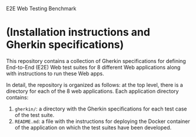 E2E Web Testing Benchmark 

(Installation instructions and Gherkin specifications)
=========================

This repository contains a collection of Gherkin specifications for defining End-to-End (E2E) Web test suites for 8 different Web applications along with instructions to run these Web apps.

In detail, the repository is organized as follows: at the top level, there is a directory for each of the 8 web applications. Each application directory contains:

1. `gherkin/`: a directory with the Gherkin specifications for each test case of the test suite. 
2. `README.md`: a file with the instructions for deploying the Docker container of the application on which the test suites have been developed.
